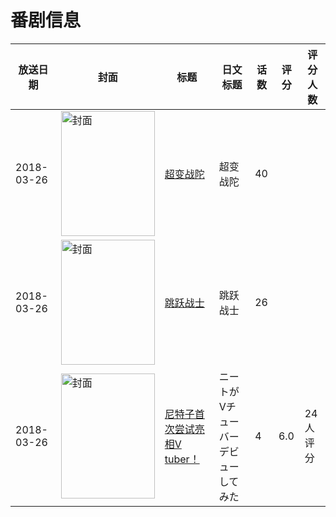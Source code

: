 # 番剧信息

|放送日期|封面|标题|日文标题|话数|评分|评分人数|
|---|---|---|---|---|---|---|
|2018-03-26|<img src="https://lain.bgm.tv/pic/cover/c/98/08/241520_fKPF9.jpg" alt="封面" style="width:150px;height:200px;object-fit:cover;">|[超变战陀](https://bangumi.tv/subject/241520)|超变战陀|40|||
|2018-03-26|<img src="https://lain.bgm.tv/pic/cover/c/30/91/241763_03l40.jpg" alt="封面" style="width:150px;height:200px;object-fit:cover;">|[跳跃战士](https://bangumi.tv/subject/241763)|跳跃战士|26|||
|2018-03-26|<img src="https://lain.bgm.tv/pic/cover/c/79/19/241503_06Gwn.jpg" alt="封面" style="width:150px;height:200px;object-fit:cover;">|[尼特子首次尝试亮相V tuber！](https://bangumi.tv/subject/241503)|ニートがVチューバーデビューしてみた|4|6.0|24人评分|
